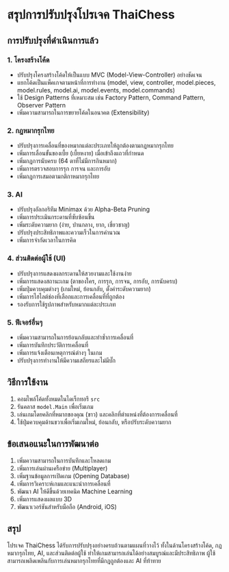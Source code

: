 # สรุปการปรับปรุงโปรเจค ThaiChess

## การปรับปรุงที่ดำเนินการแล้ว

### 1. โครงสร้างโค้ด
- ปรับปรุงโครงสร้างโค้ดให้เป็นแบบ MVC (Model-View-Controller) อย่างชัดเจน
- แยกโค้ดเป็นแพ็คเกจตามหน้าที่การทำงาน (model, view, controller, model.pieces, model.rules, model.ai, model.events, model.commands)
- ใช้ Design Patterns ที่เหมาะสม เช่น Factory Pattern, Command Pattern, Observer Pattern
- เพิ่มความสามารถในการขยายโค้ดในอนาคต (Extensibility)

### 2. กฎหมากรุกไทย
- ปรับปรุงการเคลื่อนที่ของหมากแต่ละประเภทให้ถูกต้องตามกฎหมากรุกไทย
- เพิ่มการเลื่อนขั้นของเบี้ย (เบี้ยหงาย) เมื่อเข้าถึงแถวที่กำหนด
- เพิ่มกฎการนับครบ (64 ตาที่ไม่มีการกินหมาก)
- เพิ่มการตรวจสอบการรุก การจน และการอับ
- เพิ่มกฎการเสมอตามกติกาหมากรุกไทย

### 3. AI
- ปรับปรุงอัลกอริทึม Minimax ด้วย Alpha-Beta Pruning
- เพิ่มการประเมินกระดานที่ซับซ้อนขึ้น
- เพิ่มระดับความยาก (ง่าย, ปานกลาง, ยาก, เชี่ยวชาญ)
- ปรับปรุงประสิทธิภาพและความเร็วในการคำนวณ
- เพิ่มการจำกัดเวลาในการคิด

### 4. ส่วนติดต่อผู้ใช้ (UI)
- ปรับปรุงการแสดงผลกระดานให้สวยงามและใช้งานง่าย
- เพิ่มการแสดงสถานะเกม (ตาของใคร, การรุก, การจน, การอับ, การนับครบ)
- เพิ่มปุ่มควบคุมต่างๆ (เกมใหม่, ย้อนกลับ, ตั้งค่าระดับความยาก)
- เพิ่มการไฮไลต์ช่องที่เลือกและการเคลื่อนที่ที่ถูกต้อง
- รองรับการใช้รูปภาพสำหรับหมากแต่ละประเภท

### 5. ฟีเจอร์อื่นๆ
- เพิ่มความสามารถในการย้อนกลับและทำซ้ำการเคลื่อนที่
- เพิ่มการบันทึกประวัติการเคลื่อนที่
- เพิ่มการแจ้งเตือนเหตุการณ์ต่างๆ ในเกม
- ปรับปรุงการทำงานให้มีความเสถียรและไม่มีบั๊ก

## วิธีการใช้งาน

1. คอมไพล์โค้ดทั้งหมดในไดเร็กทอรี `src`
2. รันคลาส `model.Main` เพื่อเริ่มเกม
3. เล่นเกมโดยคลิกที่หมากของคุณ (ขาว) และคลิกที่ตำแหน่งที่ต้องการเคลื่อนที่
4. ใช้ปุ่มควบคุมด้านขวาเพื่อเริ่มเกมใหม่, ย้อนกลับ, หรือปรับระดับความยาก

## ข้อเสนอแนะในการพัฒนาต่อ

1. เพิ่มความสามารถในการบันทึกและโหลดเกม
2. เพิ่มการเล่นผ่านเครือข่าย (Multiplayer)
3. เพิ่มฐานข้อมูลการเปิดเกม (Opening Database)
4. เพิ่มการวิเคราะห์เกมและแนะนำการเคลื่อนที่
5. พัฒนา AI ให้ดีขึ้นด้วยเทคนิค Machine Learning
6. เพิ่มการแสดงผลแบบ 3D
7. พัฒนาเวอร์ชันสำหรับมือถือ (Android, iOS)

## สรุป

โปรเจค ThaiChess ได้รับการปรับปรุงอย่างครบถ้วนตามแผนที่วางไว้ ทั้งในด้านโครงสร้างโค้ด, กฎหมากรุกไทย, AI, และส่วนติดต่อผู้ใช้ ทำให้เกมสามารถเล่นได้อย่างสมบูรณ์และมีประสิทธิภาพ ผู้ใช้สามารถเพลิดเพลินกับการเล่นหมากรุกไทยที่มีกฎถูกต้องและ AI ที่ท้าทาย
